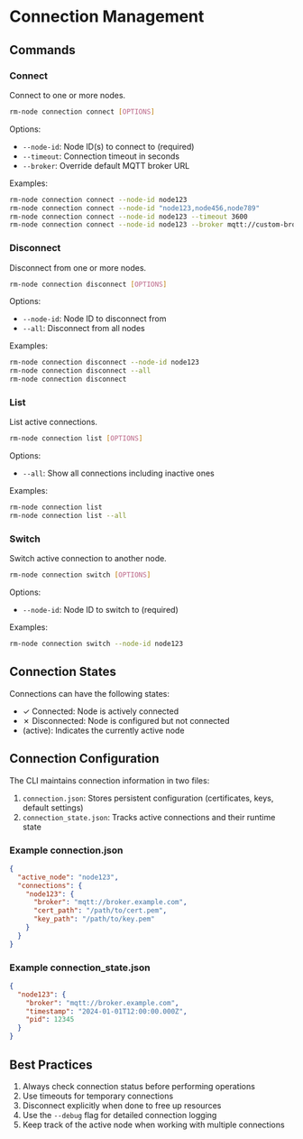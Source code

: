 # Connection Management

## Commands

### Connect

Connect to one or more nodes.

```bash
rm-node connection connect [OPTIONS]
```

Options:
- `--node-id`: Node ID(s) to connect to (required)
- `--timeout`: Connection timeout in seconds
- `--broker`: Override default MQTT broker URL

Examples:
```bash
rm-node connection connect --node-id node123
rm-node connection connect --node-id "node123,node456,node789"
rm-node connection connect --node-id node123 --timeout 3600
rm-node connection connect --node-id node123 --broker mqtt://custom-broker.example.com
```

### Disconnect

Disconnect from one or more nodes.

```bash
rm-node connection disconnect [OPTIONS]
```

Options:
- `--node-id`: Node ID to disconnect from
- `--all`: Disconnect from all nodes

Examples:
```bash
rm-node connection disconnect --node-id node123
rm-node connection disconnect --all
rm-node connection disconnect
```

### List

List active connections.

```bash
rm-node connection list [OPTIONS]
```

Options:
- `--all`: Show all connections including inactive ones

Examples:
```bash
rm-node connection list
rm-node connection list --all
```

### Switch

Switch active connection to another node.

```bash
rm-node connection switch [OPTIONS]
```

Options:
- `--node-id`: Node ID to switch to (required)

Examples:
```bash
rm-node connection switch --node-id node123
```

## Connection States

Connections can have the following states:
- ✓ Connected: Node is actively connected
- ✗ Disconnected: Node is configured but not connected
- (active): Indicates the currently active node

## Connection Configuration

The CLI maintains connection information in two files:
1. `connection.json`: Stores persistent configuration (certificates, keys, default settings)
2. `connection_state.json`: Tracks active connections and their runtime state

### Example connection.json
```json
{
  "active_node": "node123",
  "connections": {
    "node123": {
      "broker": "mqtt://broker.example.com",
      "cert_path": "/path/to/cert.pem",
      "key_path": "/path/to/key.pem"
    }
  }
}
```

### Example connection_state.json
```json
{
  "node123": {
    "broker": "mqtt://broker.example.com",
    "timestamp": "2024-01-01T12:00:00.000Z",
    "pid": 12345
  }
}
```

## Best Practices

1. Always check connection status before performing operations
2. Use timeouts for temporary connections
3. Disconnect explicitly when done to free up resources
4. Use the `--debug` flag for detailed connection logging
5. Keep track of the active node when working with multiple connections 